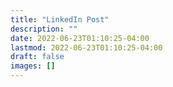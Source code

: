 ```yaml
---
title: "LinkedIn Post"
description: ""
date: 2022-06-23T01:10:25-04:00
lastmod: 2022-06-23T01:10:25-04:00
draft: false
images: []
---
```

